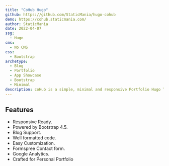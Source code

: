 ```yaml
---
title: "CoHub Hugo"
github: https://github.com/StaticMania/hugo-cohub
demo: https://cohub.staticmania.com/
author: StaticMania
date: 2022-04-07
ssg:
  - Hugo
cms:
  - No CMS
css:
  - Bootstrap 
archetype:
  - Blog
  - Portfolio
  - App Showcase
  - Bootstrap
  - Minimal
description: coHub is a simple, minimal and responsive Portfolio Hugo Theme. coHub is well organized, well-formatted and named accordingly so it’s easy to change any and all of the design. coHub is built with Bootstrap 4.5. You can customize it very easy to fit your needs.
---
```


## Features

* Responsive Ready.
* Powered by Bootstrap 4.5.
* Blog Support.
* Well formatted code.
* Easy Customization.
* Formspree Contact form.
* Google Analytics.
* Crafted for Personal Portfolio
